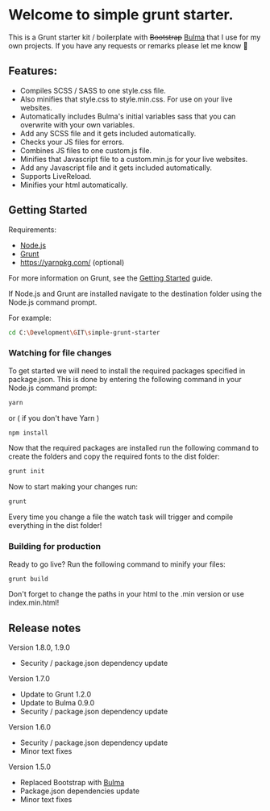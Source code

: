 # Welcome to simple grunt starter.

This is a Grunt starter kit / boilerplate with ~~Bootstrap~~ [Bulma](https://bulma.io/) that I use for my own projects. If you have any requests or remarks please let me know 🙂

## Features:
- Compiles SCSS / SASS to one style.css file.
- Also minifies that style.css to style.min.css. For use on your live websites.
- Automatically includes Bulma's initial variables sass that you can overwrite with your own variables.
- Add any SCSS file and it gets included automatically.
- Checks your JS files for errors.
- Combines JS files to one custom.js file.
- Minifies that Javascript file to a custom.min.js for your live websites.
- Add any Javascript file and it gets included automatically.
- Supports LiveReload.
- Minifies your html automatically.

## Getting Started

Requirements:
- [Node.js](https://nodejs.org/en/)
- [Grunt](http://gruntjs.com/)
- https://yarnpkg.com/ (optional)

For more information on Grunt, see the [Getting Started](http://gruntjs.com/getting-started) guide.

If Node.js and Grunt are installed navigate to the destination folder using the Node.js command prompt.

For example:
```bash
cd C:\Development\GIT\simple-grunt-starter
```

### Watching for file changes
To get started we will need to install the required packages specified in package.json. This is done by entering the following command in your Node.js command prompt:
```bash
yarn
```
or ( if you don't have Yarn )
```bash
npm install
```

Now that the required packages are installed run the following command to create the folders and copy the required fonts to the dist folder:
```bash
grunt init
```

Now to start making your changes run:
```bash
grunt
```

Every time you change a file the watch task will trigger and compile everything in the dist folder!

### Building for production
Ready to go live? Run the following command to minify your files:
```bash
grunt build
```

Don't forget to change the paths in your html to the .min version or use index.min.html!

## Release notes
Version 1.8.0, 1.9.0
- Security / package.json dependency update

Version 1.7.0
- Update to Grunt 1.2.0
- Update to Bulma 0.9.0
- Security / package.json dependency update

Version 1.6.0
- Security / package.json dependency update
- Minor text fixes

Version 1.5.0
- Replaced Bootstrap with [Bulma](https://bulma.io/)
- Package.json dependencies update
- Minor text fixes

